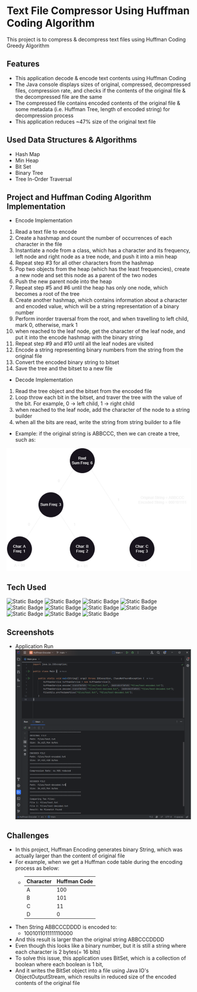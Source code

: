 # Text File Compressor Using Huffman Coding Algorithm

This project is to compress & decompress text files using Huffman Coding Greedy Algorithm

## Features

- This application decode & encode text contents using Huffman Coding
- The Java console displays sizes of original, compressed, decompressed files, compression rate, and checks if the contents of the original file & the decompressed file are the same
- The compressed file contains encoded contents of the original file & some metadata (i.e. Huffman Tree, length of encoded string) for decompression process
- This application reduces ~47% size of the original text file

## Used Data Structures & Algorithms
- Hash Map
- Min Heap
- Bit Set
- Binary Tree
- Tree In-Order Traversal

## Project and Huffman Coding Algorithm Implementation
- Encode Implementation
1. Read a text file to encode
2. Create a hashmap and count the number of occurrences of each character in the file
3. Instantiate a node from a class, which has a character and its frequency, left node and right node as a tree node, and push it into a min heap
4. Repeat step #3 for all other characters from the hashmap
5. Pop two objects from the heap (which has the least frequencies), create a new node and set this node as a parent of the two nodes
6. Push the new parent node into the heap
7. Repeat step #5 and #6 until the heap has only one node, which becomes a root of the tree
8. Create another hashmap, which contains information about a character and encoded value, which will be a string representation of a binary number
9. Perform inorder traversal from the root, and when travelling to left child, mark 0, otherwise, mark 1
10. when reached to the leaf node, get the character of the leaf node, and put it into the encode hashmap with the binary string
11. Repeat step #9 and #10 until all the leaf nodes are visited
12. Encode a string representing binary numbers from the string from the original file
13. Convert the encoded binary string to bitset
14. Save the tree and the bitset to a new file

- Decode Implementation
1. Read the tree object and the bitset from the encoded file
2. Loop throw each bit in the bitset, and traver the tree with the value of the bit. For example, 0 -> left child, 1 -> right child
3. when reached to the leaf node, add the character of the node to a string builder
4. when all the bits are read, write the string from string builder to a file

- Example: if the original string is ABBCCC, then we can create a tree, such as:

![](screenshot/Huffman_Diagram.png)

## Tech Used

![Static Badge](https://img.shields.io/badge/Java-blue)
![Static Badge](https://img.shields.io/badge/Huffman_Coding-blue)
![Static Badge](https://img.shields.io/badge/Greedy_Algorithm-blue)
![Static Badge](https://img.shields.io/badge/Recursion-blue)
![Static Badge](https://img.shields.io/badge/Iteration-blue)
![Static Badge](https://img.shields.io/badge/Binary_Tree-blue)
![Static Badge](https://img.shields.io/badge/Tree_Traversal-blue)
![Static Badge](https://img.shields.io/badge/Hash_Map-blue)
![Static Badge](https://img.shields.io/badge/Min_Heap-blue)
![Static Badge](https://img.shields.io/badge/Bit_Set-blue)
![Static Badge](https://img.shields.io/badge/JAVA_IO-blue)

## Screenshots

- Application Run
  ![form](screenshot/img.png)

## Challenges

- In this project, Huffman Encoding generates binary String, which was actually larger than the content of original file
- For example, when we get a Huffman code table during the encoding process as below: 
  - Character | Huffman Code
    ------------- | -------------
    A  | 100
    B  | 101
    C  | 11
    D  | 0
- Then String ABBCCCDDDD is encoded to:
  - 1001011011111110000
- And this result is larger than the original string ABBCCCDDDD
- Even though this looks like a binary number, but it is still a string where each character is 2 bytes(= 16 bits)
- To solve this issue, this application uses BitSet, which is a collection of boolean where each boolean is 1 bit, 
- And it writes the BitSet object into a file using Java IO's ObjectOutputStream, which results in reduced size of the encoded contents of the original file 
  
